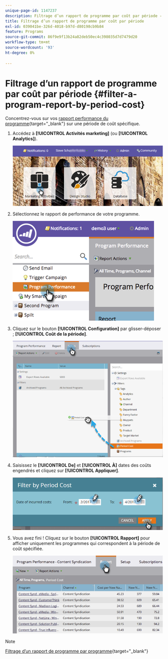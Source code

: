 ```yaml
---
unique-page-id: 1147237
description: Filtrage d’un rapport de programme par coût par période - Documents Marketo - Documentation du produit
title: Filtrage d’un rapport de programme par coût par période
exl-id: 039041be-326d-4018-b97d-d80198cb9b84
feature: Programs
source-git-commit: 86f9e9f13b24a82deb50ec4c398035d7d7479d20
workflow-type: tm+mt
source-wordcount: '93'
ht-degree: 0%

---
```


# Filtrage d’un rapport de programme par coût par période {#filter-a-program-report-by-period-cost}

Concentrez-vous sur vos [rapport performance du programme](/help/marketo/product-docs/core-marketo-concepts/programs/program-performance-report/create-a-program-performance-report.md){target="_blank"} sur une période de coût spécifique.

1. Accédez à **[!UICONTROL Activités marketing]** (ou **[!UICONTROL Analytics]**).

   ![](assets/login-marketing-activities-1.png)

1. Sélectionnez le rapport de performance de votre programme.

   ![](assets/image2014-9-23-16-3a22-3a52.png)

1. Cliquez sur le bouton **[!UICONTROL Configuration]** par glisser-déposer ; **[!UICONTROL Coût de la période]**.

   ![](assets/lm-86194-1.png)

1. Saisissez le **[!UICONTROL De]** et **[!UICONTROL À]** dates des coûts engendrés et cliquez sur **[!UICONTROL Appliquer]**.

   ![](assets/lm-86194-2a-hands.png)

1. Vous avez fini ! Cliquez sur le bouton **[!UICONTROL Rapport]** pour afficher uniquement les programmes qui correspondent à la période de coût spécifiée.

   ![](assets/lm-86194-report-tab.png)

>[!NOTE]
>
>[Filtrage d’un rapport de programme par programme](/help/marketo/product-docs/core-marketo-concepts/programs/program-performance-report/filter-a-program-report-by-program.md){target="_blank"}
